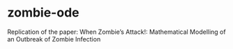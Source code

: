 # zombie-ode
Replication of the paper: When Zombie’s Attack!: Mathematical Modelling of an Outbreak of Zombie Infection
